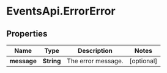 # EventsApi.ErrorError

## Properties

Name | Type | Description | Notes
------------ | ------------- | ------------- | -------------
**message** | **String** | The error message. | [optional] 


